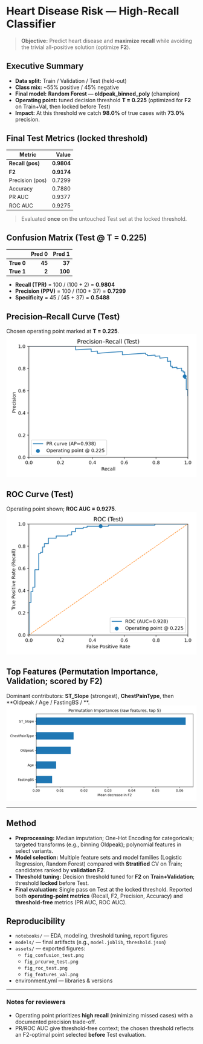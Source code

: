 # Heart Disease Risk — High-Recall Classifier

> **Objective:** Predict heart disease and **maximize recall** while avoiding the trivial all-positive solution (optimize **F2**).

## Executive Summary
- **Data split:** Train / Validation / Test (held-out)
- **Class mix:** ~55% positive / 45% negative
- **Final model:** **Random Forest — oldpeak_binned_poly** (champion)  
- **Operating point:** tuned decision threshold **T = 0.225** (optimized for **F2** on Train+Val, then locked before Test)
- **Impact:** At this threshold we catch **98.0%** of true cases with **73.0%** precision.

## Final Test Metrics (locked threshold)
| Metric | Value |
|---|---:|
| **Recall (pos)** | **0.9804** |
| **F2** | **0.9174** |
| Precision (pos) | 0.7299 |
| Accuracy | 0.7880 |
| PR AUC | 0.9377 |
| ROC AUC | 0.9275 |

> Evaluated **once** on the untouched Test set at the locked threshold.

## Confusion Matrix (Test @ T = 0.225)
|            | Pred 0 | Pred 1 |
|---|---:|---:|
| **True 0** | **45** | **37** |
| **True 1** | **2**  | **100** |

- **Recall (TPR)** = 100 / (100 + 2) = **0.9804**  
- **Precision (PPV)** = 100 / (100 + 37) = **0.7299**  
- **Specificity** = 45 / (45 + 37) = **0.5488**

## Precision–Recall Curve (Test)
Chosen operating point marked at **T = 0.225**.  
<img src="assets/fig_prcurve_test.png" width="620">

## ROC Curve (Test)
Operating point shown; **ROC AUC = 0.9275**.  
<img src="assets/fig_roc_test.png" width="620">

## Top Features (Permutation Importance, Validation; scored by F2)
Dominant contributors: **ST_Slope** (strongest), **ChestPainType**, then **Oldpeak / Age / FastingBS / **.  
![](assets/fig_features_val.png)

---

## Method
- **Preprocessing:** Median imputation; One-Hot Encoding for categoricals; targeted transforms (e.g., binning Oldpeak); polynomial features in select variants.
- **Model selection:** Multiple feature sets and model families (Logistic Regression, Random Forest) compared with **Stratified** CV on Train; candidates ranked by **validation F2**.
- **Threshold tuning:** Decision threshold tuned for **F2** on **Train+Validation**; threshold **locked** before Test.
- **Final evaluation:** Single pass on Test at the locked threshold. Reported both **operating-point metrics** (Recall, F2, Precision, Accuracy) and **threshold-free** metrics (PR AUC, ROC AUC).

## Reproducibility
- `notebooks/` — EDA, modeling, threshold tuning, report figures  
- `models/` — final artifacts (e.g., `model.joblib`, `threshold.json`)  
- `assets/` — exported figures:
  - `fig_confusion_test.png`
  - `fig_prcurve_test.png`
  - `fig_roc_test.png`
  - `fig_features_val.png`
- environment.yml — libraries & versions

---

### Notes for reviewers
- Operating point prioritizes **high recall** (minimizing missed cases) with a documented precision trade-off.
- PR/ROC AUC give threshold-free context; the chosen threshold reflects an F2-optimal point selected **before** Test evaluation.
